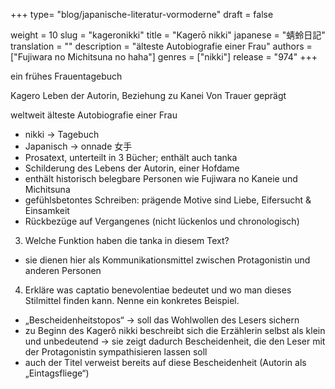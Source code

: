 +++
type= "blog/japanische-literatur-vormoderne"
draft = false

weight = 10
slug = "kageronikki"
title = "Kagerō nikki"
japanese = "蜻蛉日記"
translation = ""
description = "älteste Autobiografie einer Frau"
authors = ["Fujiwara no Michitsuna no haha"]
genres = ["nikki"]
release = "974"
+++

ein frühes Frauentagebuch



Kagero
Leben der Autorin, Beziehung zu Kanei
Von Trauer geprägt



weltweit älteste Autobiografie einer Frau

- nikki -> Tagebuch
- Japanisch -> onnade 女手
- Prosatext, unterteilt in 3 Bücher; enthält auch tanka
- Schilderung des Lebens der Autorin, einer Hofdame
- enthält historisch belegbare Personen wie Fujiwara no Kaneie und Michitsuna
- gefühlsbetontes Schreiben: prägende Motive sind Liebe, Eifersucht & Einsamkeit
- Rückbezüge auf Vergangenes (nicht lückenlos und chronologisch)


3. Welche Funktion haben die tanka in diesem Text?
- sie dienen hier als Kommunikationsmittel zwischen Protagonistin und anderen Personen

4. Erkläre was captatio benevolentiae bedeutet und wo man dieses Stilmittel finden kann. Nenne ein
konkretes Beispiel.
- „Bescheidenheitstopos“ -> soll das Wohlwollen des Lesers sichern
- zu Beginn des Kagerô nikki beschreibt sich die Erzählerin selbst als klein und unbedeutend
-> sie zeigt dadurch Bescheidenheit, die den Leser mit der Protagonistin sympathisieren lassen soll
- auch der Titel verweist bereits auf diese Bescheidenheit (Autorin als „Eintagsfliege“)

